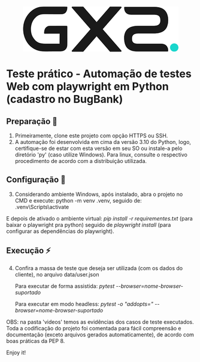 <p align="center">
  <img src="./.github/logo.png" alt="poster">
</p>

# Teste prático - Automação de testes Web com playwright em Python (cadastro no BugBank)

## Preparação 📍
1. Primeiramente, clone este projeto com opção HTTPS ou SSH.
2. A automação foi desenvolvida em cima da versão 3.10 do Python, logo, certifique-se de estar com esta versão em seu SO ou instale-a pelo diretório 'py' (caso utilize Windows). Para linux, consulte o respectivo procedimento de acordo com a distribuição utilizada.

## Configuração 🏁
3. Considerando ambiente Windows, após instalado, abra o projeto no CMD e execute: python -m venv .venv, seguido de: .venv\Scripts\activate

 E depois de ativado o ambiente virtual: _pip install -r requirementes.txt_ (para baixar o playwright pra python) 
                                         seguido de _playwright install_ (para configurar as dependências do playwright).

## Execução ⚡
4. Confira a massa de teste que deseja ser utilizada (com os dados do cliente), no arquivo data/user.json 

   Para executar de forma assistida: _pytest --browser=nome-browser-suportado_
   
   Para executar em modo headless: _pytest -o "addopts=" --browser=nome-browser-suportado_

OBS: na pasta 'videos' temos as evidências dos casos de teste executados.
Toda a codificação do projeto foi comentada para fácil compreensão e documentação (exceto arquivos gerados automaticamente), de acordo com boas práticas da PEP 8. 


Enjoy it!

